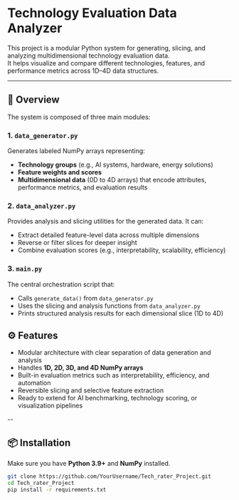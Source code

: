 # Technology Evaluation Data Analyzer

This project is a modular Python system for generating, slicing, and analyzing multidimensional technology evaluation data.  
It helps visualize and compare different technologies, features, and performance metrics across 1D–4D data structures.

---

## 🧠 Overview

The system is composed of three main modules:

### 1. `data_generator.py`
Generates labeled NumPy arrays representing:
- **Technology groups** (e.g., AI systems, hardware, energy solutions)
- **Feature weights and scores**
- **Multidimensional data** (0D to 4D arrays) that encode attributes, performance metrics, and evaluation results
 
### 2. `data_analyzer.py`
Provides analysis and slicing utilities for the generated data. 
It can:
- Extract detailed feature-level data across multiple dimensions
- Reverse or filter slices for deeper insight
- Combine evaluation scores (e.g., interpretability, scalability, efficiency)

### 3. `main.py`
The central orchestration script that:
- Calls `generate_data()` from `data_generator.py`
- Uses the slicing and analysis functions from `data_analyzer.py`
- Prints structured analysis results for each dimensional slice (1D to 4D)

## ⚙️ Features

- Modular architecture with clear separation of data generation and analysis
- Handles **1D, 2D, 3D, and 4D NumPy arrays**
- Built-in evaluation metrics such as interpretability, efficiency, and automation
- Reversible slicing and selective feature extraction
- Ready to extend for AI benchmarking, technology scoring, or visualization pipelines

--

## 📦 Installation

Make sure you have **Python 3.9+** and **NumPy** installed.

```bash
git clone https://github.com/YourUsername/Tech_rater_Project.git
cd Tech_rater_Project
pip install -r requirements.txt
